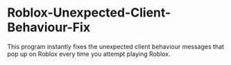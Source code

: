 # Roblox-Unexpected-Client-Behaviour-Fix
This program instantly fixes the unexpected client behaviour messages that pop up on Roblox every time you attempt playing Roblox.
